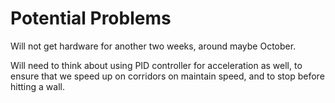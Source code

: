 # Potential Problems

Will not get hardware for another two weeks, around maybe October.

Will need to think about using PID controller for acceleration as well, to ensure that we speed up on corridors on maintain speed, and to stop before hitting a wall.


